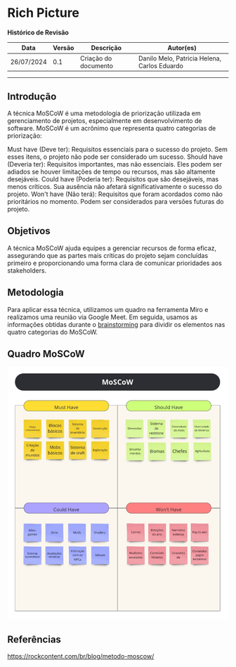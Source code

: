 # Rich Picture

**Histórico de Revisão**

| Data       | Versão | Descrição                                                                                 | Autor(es)   |
| ---------- | ------ | ----------------------------------------------------------------------------------------- | ----------- |
| 26/07/2024 | 0.1    | Criação do documento  | Danilo Melo, Patricia Helena, Carlos Eduardo |

---

## Introdução

A técnica MoSCoW é uma metodologia de priorização utilizada em gerenciamento de projetos, especialmente em desenvolvimento de software. MoSCoW é um acrônimo que representa quatro categorias de priorização:

Must have (Deve ter): Requisitos essenciais para o sucesso do projeto. Sem esses itens, o projeto não pode ser considerado um sucesso.
Should have (Deveria ter): Requisitos importantes, mas não essenciais. Eles podem ser adiados se houver limitações de tempo ou recursos, mas são altamente desejáveis.
Could have (Poderia ter): Requisitos que são desejáveis, mas menos críticos. Sua ausência não afetará significativamente o sucesso do projeto.
Won't have (Não terá): Requisitos que foram acordados como não prioritários no momento. Podem ser considerados para versões futuras do projeto.

## Objetivos

A técnica MoSCoW ajuda equipes a gerenciar recursos de forma eficaz, assegurando que as partes mais críticas do projeto sejam concluídas primeiro e proporcionando uma forma clara de comunicar prioridades aos stakeholders.

## Metodologia

Para aplicar essa técnica, utilizamos um quadro na ferramenta Miro e realizamos uma reunião via Google Meet. Em seguida, usamos as informações obtidas durante o [brainstorming](../Elicitacoes/Brainstorming.md) para dividir os elementos nas quatro categorias do MoSCoW.

## Quadro MoSCoW

![MoSCoW](../assets/imgs/Moscow.jpg)


## Referências

https://rockcontent.com/br/blog/metodo-moscow/